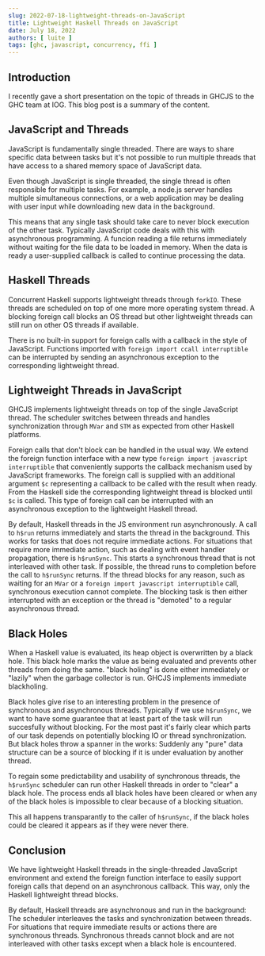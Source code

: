 ```yaml
---
slug: 2022-07-18-lightweight-threads-on-JavaScript
title: Lightweight Haskell Threads on JavaScript
date: July 18, 2022
authors: [ luite ]
tags: [ghc, javascript, concurrency, ffi ]
---
```


## Introduction

I recently gave a short presentation on the topic of threads in GHCJS to the GHC team at IOG. This blog post is a summary of the content.

## JavaScript and Threads

JavaScript is fundamentally single threaded. There are ways to share specific data between tasks but it's not possible to run multiple threads that have access to a shared memory space of JavaScript data.

Even though JavaScript is single threaded, the single thread is often responsible for multiple tasks. For example, a node.js server handles multiple simultaneous connections, or a web application may be dealing with user input while downloading new data in the background.

This means that any single task should take care to never block execution of the other task. Typically JavaScript code deals with this with asynchronous programming. A funcion reading a file returns immediately without waiting for the file data to be loaded in memory. When the data is ready a user-supplied callback is called to continue processing the data.

## Haskell Threads

Concurrent Haskell supports lightweight threads through `forkIO`. These threads are scheduled on top of one more more operating system thread. A blocking foreign call blocks an OS thread but other lightweight threads can still run on other OS threads if available.

There is no built-in support for foreign calls with a callback in the style of JavaScript. Functions imported with `foreign import ccall interruptible` can be interrupted by sending an asynchronous exception to the corresponding lightweight thread. 

## Lightweight Threads in JavaScript

GHCJS implements lightweight threads on top of the single JavaScript thread. The scheduler switches between threads and handles synchronization through `MVar` and `STM` as expected from other Haskell platforms.

Foreign calls that don't block can be handled in the usual way. We extend the foreign function interface with a new type `foreign import javascript interruptible` that conveniently supports the callback mechanism used by JavaScript frameworks. The foreign call is supplied with an additional argument `$c` representing a callback to be called with the result when ready. From the Haskell side the corresponding lightweight thread is blocked until `$c` is called. This type of foreign call can be interrupted with an asynchronous exception to the lightweight Haskell thread.

By default, Haskell threads in the JS environment run asynchronously. A call to `h$run` returns immediately and starts the thread in the background. This works for tasks that does not require immediate actions. For situations that require more immediate action, such as dealing with event handler propagation, there is `h$runSync`. This starts a synchronous thread that is not interleaved with other task. If possible, the thread runs to completion before the call to `h$runSync` returns. If the thread blocks for any reason, such as waiting for an `MVar` or a `foreign import javascript interruptible` call, synchronous execution cannot complete. The blocking task is then either interrupted with an exception or the thread is "demoted" to a regular asynchronous thread.

## Black Holes

When a Haskell value is evaluated, its heap object is overwritten by a black hole. This black hole marks the value as being evaluated and prevents other threads from doing the same. "black holing" is done either immediately or "lazily" when the garbage collector is run. GHCJS implements immediate blackholing.

Black holes give rise to an interesting problem in the presence of synchronous and asynchronous threads. Typically if we use `h$runSync`, we want to have some guarantee that at least part of the task will run succesfully without blocking. For the most past it's fairly clear which parts of our task depends on potentially blocking IO or thread synchronization. But black holes throw a spanner in the works: Suddenly any "pure" data structure can be a source of blocking if it is under evaluation by another thread.

To regain some predictability and usability of synchronous threads, the `h$runSync` scheduler can run other Haskell threads in order to "clear" a black hole. The process ends all black holes have been cleared or when any of the black holes is impossible to clear because of a blocking situation.

This all happens transparantly to the caller of `h$runSync`, if the black holes could be cleared it appears as if they were never there.

## Conclusion

We have lightweight Haskell threads in the single-threaded JavaScript environment and extend the foreign function interface to easily support foreign calls that depend on an asynchronous callback. This way, only the Haskell lightweight thread blocks.

By default, Haskell threads are asynchronous and run in the background: The scheduler interleaves the tasks and synchronization between threads. For situations that require immediate results or actions there are synchronous threads. Synchronous threads cannot block and are not interleaved with other tasks except when a black hole is encountered.